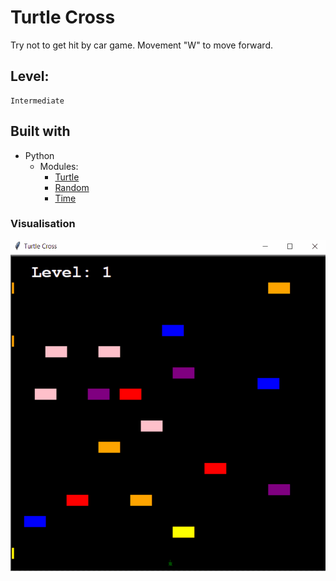 # Turtle Cross

Try not to get hit by car game.
Movement "W" to move forward.

## Level:
    Intermediate

## Built with
* Python
    - Modules:
        - [Turtle](https://docs.python.org/3/library/turtle.html#module-turtle)
        - [Random](https://docs.python.org/3/library/random.html)
        - [Time](https://docs.python.org/3/library/time.html)

### Visualisation

![](visualisation.gif)
